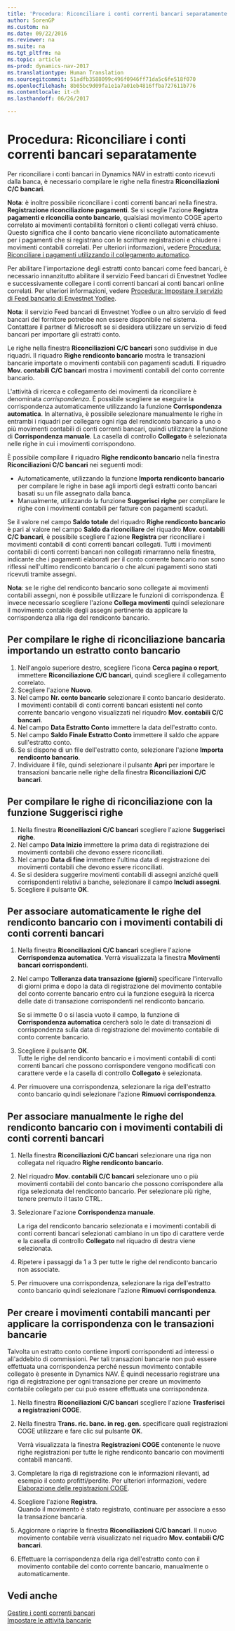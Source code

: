 ```yaml
---
title: 'Procedura: Riconciliare i conti correnti bancari separatamente'
author: SorenGP
ms.custom: na
ms.date: 09/22/2016
ms.reviewer: na
ms.suite: na
ms.tgt_pltfrm: na
ms.topic: article
ms-prod: dynamics-nav-2017
ms.translationtype: Human Translation
ms.sourcegitcommit: 51adfb3588099c496f0946ff71da5c6fe518f070
ms.openlocfilehash: 8b05bc9d09fa1e1a7a01eb4816ffba727611b776
ms.contentlocale: it-ch
ms.lasthandoff: 06/26/2017

---
```


# <a name="how-to-reconcile-bank-accounts-separately"></a>Procedura: Riconciliare i conti correnti bancari separatamente
Per riconciliare i conti bancari in Dynamics NAV in estratti conto ricevuti dalla banca, è necessario compilare le righe nella finestra **Riconciliazioni C/C bancari**.

**Nota**: è inoltre possibile riconciliare i conti correnti bancari nella finestra. **Registrazione riconciliazione pagamenti**. Se si sceglie l'azione **Registra pagamenti e riconcilia conto bancario**, qualsiasi movimento COGE aperto correlato ai movimenti contabilità fornitori o clienti collegati verrà chiuso. Questo significa che il conto bancario viene riconciliato automaticamente per i pagamenti che si registrano con le scritture registrazioni e chiudere i movimenti contabili correlati. Per ulteriori informazioni, vedere [Procedura: Riconciliare i pagamenti utilizzando il collegamento automatico](receivables-how-reconcile-payments-auto-application.md).

Per abilitare l'importazione degli estratti conto bancari come feed bancari, è necessario innanzitutto abilitare il servizio Feed bancari di Envestnet Yodlee e successivamente collegare i conti correnti bancari ai conti bancari online correlati. Per ulteriori informazioni, vedere [Procedura: Impostare il servizio di Feed bancario di Envestnet Yodlee](bank-how-setup-bank-statement-service.md).

**Nota**: il servizio Feed bancari di Envestnet Yodlee o un altro servizio di feed bancari del fornitore potrebbe non essere disponibile nel sistema. Contattare il partner di Microsoft se si desidera utilizzare un servizio di feed bancari per importare gli estratti conto.

Le righe nella finestra **Riconciliazioni C/C bancari** sono suddivise in due riquadri. Il riquadro **Righe rendiconto bancario** mostra le transazioni bancarie importate o movimenti contabili con pagamenti scaduti. Il riquadro **Mov. contabili C/C bancari** mostra i movimenti contabili del conto corrente bancario.

L'attività di ricerca e collegamento dei movimenti da riconciliare è denominata *corrispondenza*. È possibile scegliere se eseguire la corrispondenza automaticamente utilizzando la funzione **Corrispondenza automatica**. In alternativa, è possibile selezionare manualmente le righe in entrambi i riquadri per collegare ogni riga del rendiconto bancario a uno o più movimenti contabili di conti correnti bancari, quindi utilizzare la funzione di **Corrispondenza manuale**. La casella di controllo **Collegato** è selezionata nelle righe in cui i movimenti corrispondono.

È possibile compilare il riquadro **Righe rendiconto bancario** nella finestra **Riconciliazioni C/C bancari** nei seguenti modi:

* Automaticamente, utilizzando la funzione **Importa rendiconto bancario** per compilare le righe in base agli importi degli estratti conto bancari basati su un file assegnato dalla banca.
* Manualmente, utilizzando la funzione **Suggerisci righe** per compilare le righe con i movimenti contabili per fatture con pagamenti scaduti.

Se il valore nel campo **Saldo totale** del riquadro **Righe rendiconto bancario** è pari al valore nel campo **Saldo da riconciliare** del riquadro **Mov. contabili C/C bancari**, è possibile scegliere l'azione **Registra** per riconciliare i movimenti contabili di conti correnti bancari collegati. Tutti i movimenti contabili di conti correnti bancari non collegati rimarranno nella finestra, indicante che i pagamenti elaborati per il conto corrente bancario non sono riflessi nell'ultimo rendiconto bancario o che alcuni pagamenti sono stati ricevuti tramite assegni.

**Nota**: se le righe del rendiconto bancario sono collegate ai movimenti contabili assegni, non è possibile utilizzare le funzioni di corrispondenza. È invece necessario scegliere l'azione **Collega movimenti** quindi selezionare il movimento contabile degli assegni pertinente da applicare la corrispondenza alla riga del rendiconto bancario.

## <a name="to-fill-bank-reconciliation-lines-by-importing-a-bank-statement"></a>Per compilare le righe di riconciliazione bancaria importando un estratto conto bancario  
1. Nell'angolo superiore destro, scegliere l'icona **Cerca pagina o report**, immettere **Riconciliazione C/C bancari**, quindi scegliere il collegamento correlato.
2. Scegliere l'azione **Nuovo**.
3. Nel campo **Nr. conto bancario** selezionare il conto bancario desiderato. I movimenti contabili di conti correnti bancari esistenti nel conto corrente bancario vengono visualizzati nel riquadro **Mov. contabili C/C bancari**.
4. Nel campo **Data Estratto Conto** immettere la data dell'estratto conto.
5. Nel campo **Saldo Finale Estratto Conto** immettere il saldo che appare sull'estratto conto.
6. Se si dispone di un file dell'estratto conto, selezionare l'azione **Importa rendiconto bancario**.
7. Individuare il file, quindi selezionare il pulsante **Apri** per importare le transazioni bancarie nelle righe della finestra **Riconciliazioni C/C bancari**.

## <a name="to-fill-bank-reconciliation-lines-with-the-suggest-lines-function"></a>Per compilare le righe di riconciliazione con la funzione Suggerisci righe
1. Nella finestra **Riconciliazioni C/C bancari** scegliere l'azione **Suggerisci righe**.
2. Nel campo **Data Inizio** immettere la prima data di registrazione dei movimenti contabili che devono essere riconciliati.
3. Nel campo **Data di fine** immettere l'ultima data di registrazione dei movimenti contabili che devono essere riconciliati.
4. Se si desidera suggerire movimenti contabili di assegni anziché quelli corrispondenti relativi a banche, selezionare il campo **Includi assegni**.
5. Scegliere il pulsante **OK**.

## <a name="to-match-bank-statement-lines-with-bank-account-ledger-entries-automatically"></a>Per associare automaticamente le righe del rendiconto bancario con i movimenti contabili di conti correnti bancari
1. Nella finestra **Riconciliazioni C/C bancari** scegliere l'azione **Corrispondenza automatica**. Verrà visualizzata la finestra **Movimenti bancari corrispondenti**.
2. Nel campo **Tolleranza data transazione (giorni)** specificare l'intervallo di giorni prima e dopo la data di registrazione del movimento contabile del conto corrente bancario entro cui la funzione eseguirà la ricerca delle date di transazione corrispondenti nel rendiconto bancario.

    Se si immette 0 o si lascia vuoto il campo, la funzione di **Corrispondenza automatica** cercherà solo le date di transazioni di corrispondenza sulla data di registrazione del movimento contabile di conto corrente bancario.  
3. Scegliere il pulsante **OK**.  
Tutte le righe del rendiconto bancario e i movimenti contabili di conti correnti bancari che possono corrispondere vengono modificati con carattere verde e la casella di controllo **Collegato** è selezionata.
4. Per rimuovere una corrispondenza, selezionare la riga dell'estratto conto bancario quindi selezionare l'azione **Rimuovi corrispondenza**.

## <a name="to-match-bank-statement-lines-with-bank-account-ledger-entries-manually"></a>Per associare manualmente le righe del rendiconto bancario con i movimenti contabili di conti correnti bancari
1. Nella finestra **Riconciliazioni C/C bancari** selezionare una riga non collegata nel riquadro **Righe rendiconto bancario**.
2. Nel riquadro **Mov. contabili C/C bancari** selezionare uno o più movimenti contabili del conto bancario che possono corrispondere alla riga selezionata del rendiconto bancario. Per selezionare più righe, tenere premuto il tasto CTRL.  
3. Selezionare l'azione **Corrispondenza manuale**.

    La riga del rendiconto bancario selezionata e i movimenti contabili di conti correnti bancari selezionati cambiano in un tipo di carattere verde e la casella di controllo **Collegato** nel riquadro di destra viene selezionata.
4. Ripetere i passaggi da 1 a 3 per tutte le righe del rendiconto bancario non associate.
5. Per rimuovere una corrispondenza, selezionare la riga dell'estratto conto bancario quindi selezionare l'azione **Rimuovi corrispondenza**.

## <a name="to-create-missing-ledger-entries-to-match-bank-transactions-with"></a>Per creare i movimenti contabili mancanti per applicare la corrispondenza con le transazioni bancarie
Talvolta un estratto conto contiene importi corrispondenti ad interessi o all'addebito di commissioni. Per tali transazioni bancarie non può essere effettuata una corrispondenza perché nessun movimento contabile collegato è presente in Dynamics NAV. È quindi necessario registrare una riga di registrazione per ogni transazione per creare un movimento contabile collegato per cui può essere effettuata una corrispondenza.

1. Nella finestra **Riconciliazioni C/C bancari** scegliere l'azione **Trasferisci a registrazioni COGE**.  
2. Nella finestra **Trans. ric. banc. in reg. gen.** specificare quali registrazioni COGE utilizzare e fare clic sul pulsante **OK**.

    Verrà visualizzata la finestra **Registrazioni COGE** contenente le nuove righe registrazioni per tutte le righe rendiconto bancario con movimenti contabili mancanti.
3. Completare la riga di registrazione con le informazioni rilevanti, ad esempio il conto profitti/perdite. Per ulteriori informazioni, vedere [Elaborazione delle registrazioni COGE](ui-work-general-journals.md).  
4. Scegliere l'azione **Registra**.  
Quando il movimento è stato registrato, continuare per associare a esso la transazione bancaria.
5. Aggiornare o riaprire la finestra **Riconciliazioni C/C bancari**. Il nuovo movimento contabile verrà visualizzato nel riquadro **Mov. contabili C/C bancari**.
6. Effettuare la corrispondenza della riga dell'estratto conto con il movimento contabile del conto corrente bancario, manualmente o automaticamente.

## <a name="see-also"></a>Vedi anche  
[Gestire i conti correnti bancari](bank-manage-bank-accounts.md)  
[Impostare le attività bancarie](bank-setup-banking.md)

